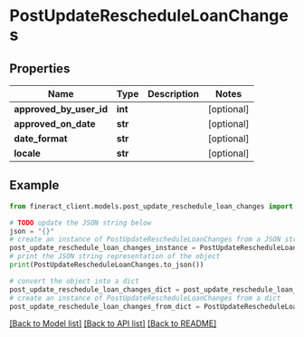# PostUpdateRescheduleLoanChanges


## Properties

Name | Type | Description | Notes
------------ | ------------- | ------------- | -------------
**approved_by_user_id** | **int** |  | [optional] 
**approved_on_date** | **str** |  | [optional] 
**date_format** | **str** |  | [optional] 
**locale** | **str** |  | [optional] 

## Example

```python
from fineract_client.models.post_update_reschedule_loan_changes import PostUpdateRescheduleLoanChanges

# TODO update the JSON string below
json = "{}"
# create an instance of PostUpdateRescheduleLoanChanges from a JSON string
post_update_reschedule_loan_changes_instance = PostUpdateRescheduleLoanChanges.from_json(json)
# print the JSON string representation of the object
print(PostUpdateRescheduleLoanChanges.to_json())

# convert the object into a dict
post_update_reschedule_loan_changes_dict = post_update_reschedule_loan_changes_instance.to_dict()
# create an instance of PostUpdateRescheduleLoanChanges from a dict
post_update_reschedule_loan_changes_from_dict = PostUpdateRescheduleLoanChanges.from_dict(post_update_reschedule_loan_changes_dict)
```
[[Back to Model list]](../README.md#documentation-for-models) [[Back to API list]](../README.md#documentation-for-api-endpoints) [[Back to README]](../README.md)


